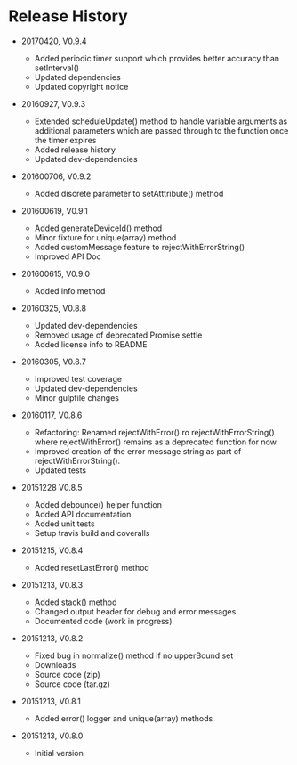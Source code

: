# Release History
   
* 20170420, V0.9.4
    * Added periodic timer support which provides better accuracy than
      setInterval()
    * Updated dependencies
    * Updated copyright notice

* 20160927, V0.9.3
    * Extended scheduleUpdate() method to handle variable arguments as
      additional parameters which are passed through to the function
      once the timer expires
    * Added release history
    * Updated dev-dependencies

* 201600706, V0.9.2
    * Added discrete parameter to setAtttribute() method
    
* 201600619, V0.9.1
    * Added generateDeviceId() method
    * Minor fixture for unique(array) method
    * Added customMessage feature to rejectWithErrorString()
    * Improved API Doc
    
* 201600615, V0.9.0
    * Added info method

* 20160325, V0.8.8
    * Updated dev-dependencies
    * Removed usage of deprecated Promise.settle
    * Added license info to README

* 20160305, V0.8.7
    * Improved test coverage
    * Updated dev-dependencies
    * Minor gulpfile changes

* 20160117, V0.8.6
    * Refactoring: Renamed rejectWithError() ro rejectWithErrorString() where rejectWithError() remains as a deprecated function for now.
    * Improved creation of the error message string as part of rejectWithErrorString().
    * Updated tests

* 20151228 V0.8.5
    * Added debounce() helper function
    * Added API documentation
    * Added unit tests
    * Setup travis build and coveralls

* 20151215, V0.8.4
    * Added resetLastError() method

* 20151213, V0.8.3
    * Added stack() method
    * Changed output header for debug and error messages
    * Documented code (work in progress)

* 20151213, V0.8.2
    * Fixed bug in normalize() method if no upperBound set
    * Downloads
    * Source code (zip)
    * Source code (tar.gz)

* 20151213, V0.8.1
    * Added error() logger and unique(array) methods

* 20151213, V0.8.0
    * Initial version